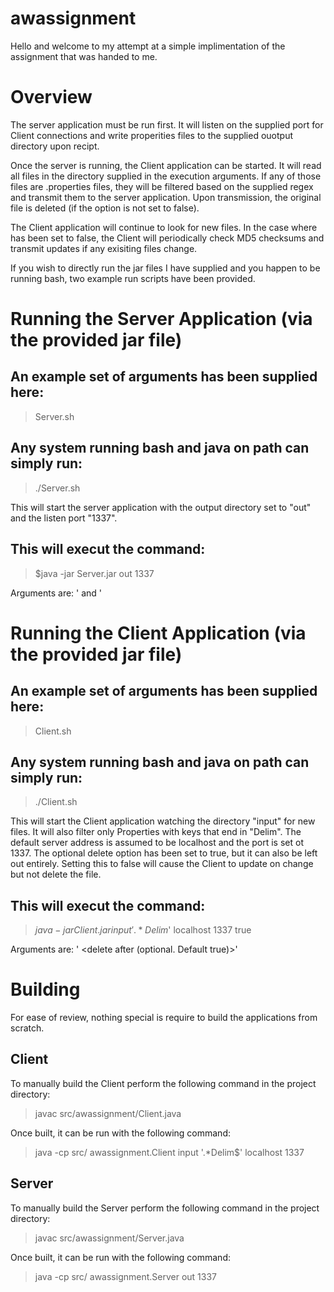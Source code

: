 # awassignment

Hello and welcome to my attempt at a simple implimentation of the assignment that was handed to me.

# Overview
The server application must be run first. It will listen on the supplied port for Client connections and write 
properities files to the supplied ouotput directory upon recipt.

Once the server is running, the Client application can be started. It will read all files in the directory supplied
in the execution arguments. If any of those files are .properties files, they will be filtered based on the 
supplied regex and transmit them to the server application. Upon transmission, the original file is deleted (if 
the <delete after> option is not set to false). 

The Client application will continue to look for new files. In the case where <delete after> has been set to false, 
the Client will periodically check MD5 checksums and transmit updates if any exisiting files change.

If you wish to directly run the jar files I have supplied and you happen to be running bash, two example run scripts have been provided.

# Running the Server Application (via the provided jar file)
## An example set of arguments has been supplied here:
>Server.sh

## Any system running bash and java on path can simply run:
>./Server.sh

This will start the server application with the output directory set to "out" and the listen port "1337".

## This will execut the command:
>$java -jar Server.jar out 1337

Arguments are: '<output directory> and <listen port>'


# Running the Client Application (via the provided jar file) 
## An example set of arguments has been supplied here:
>Client.sh

## Any system running bash and java on path can simply run:
>./Client.sh

This will start the Client application watching the directory "input" for new files. It will also filter only 
Properties with keys that end in "Delim". The default server address is assumed to be localhost and the port 
is set ot 1337. The optional delete option has been set to true, but it can also be left out entirely. 
Setting this to false will cause the Client to update on change but not delete the file.

## This will execut the command:
>$java -jar Client.jar input '.*Delim$' localhost 1337 true

Arguments are: '<directory> <key filter> <server address> <server port> <delete after (optional. Default true)>'


# Building 
For ease of review, nothing special is require to build the applications from scratch.

## Client
To manually build the Client perform the following command in the project directory:
>javac src/awassignment/Client.java

Once built, it can be run with the following command:
>java -cp src/ awassignment.Client input '.*Delim$' localhost 1337


## Server
To manually build the Server perform the following command in the project directory:
>javac src/awassignment/Server.java

Once built, it can be run with the following command:
>java -cp src/ awassignment.Server out 1337

